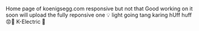 Home page of koenigsegg.com responsive but not that Good working on it soon will upload the fully reponsive one 
💡 light going tang karing hUff huff 😡🥵 K-Electric 🤬
